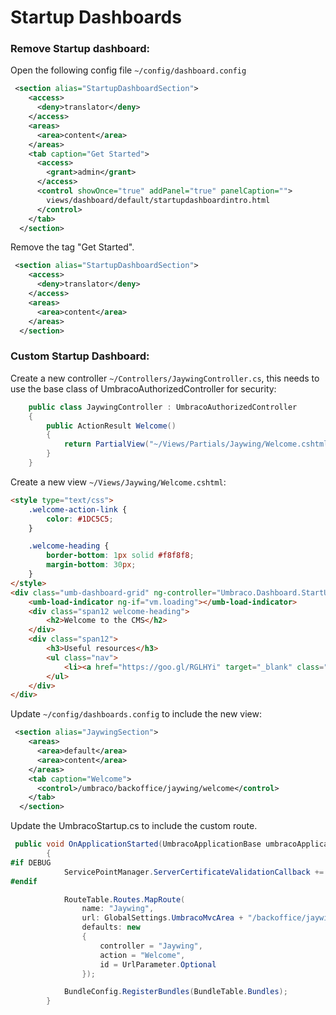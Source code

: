 # Startup Dashboards

### Remove Startup dashboard:
Open the following config file `~/config/dashboard.config`

~~~xml
 <section alias="StartupDashboardSection">
    <access>
      <deny>translator</deny>
    </access>
    <areas>
      <area>content</area>
    </areas>
    <tab caption="Get Started">
      <access>
        <grant>admin</grant>
      </access>
      <control showOnce="true" addPanel="true" panelCaption="">
        views/dashboard/default/startupdashboardintro.html
      </control>
    </tab>
  </section>
  ~~~
Remove the tag "Get Started".

~~~xml
 <section alias="StartupDashboardSection">
    <access>
      <deny>translator</deny>
    </access>
    <areas>
      <area>content</area>
    </areas>
  </section>
  ~~~
### Custom Startup Dashboard:

Create a new controller `~/Controllers/JaywingController.cs`, this needs to use the base class of UmbracoAuthorizedController for security:

~~~csharp
    public class JaywingController : UmbracoAuthorizedController
    {
        public ActionResult Welcome()
        {
            return PartialView("~/Views/Partials/Jaywing/Welcome.cshtml");
        }
    }
~~~

Create a new view `~/Views/Jaywing/Welcome.cshtml`:
~~~html
<style type="text/css">
    .welcome-action-link {
        color: #1DC5C5;
    }

    .welcome-heading {
        border-bottom: 1px solid #f8f8f8;
        margin-bottom: 30px;
    }
</style>
<div class="umb-dashboard-grid" ng-controller="Umbraco.Dashboard.StartUpDynamicContentController as vm">
    <umb-load-indicator ng-if="vm.loading"></umb-load-indicator>
    <div class="span12 welcome-heading">
        <h2>Welcome to the CMS</h2>
    </div>
    <div class="span12">
        <h3>Useful resources</h3>
        <ul class="nav">
            <li><a href="https://goo.gl/RGLHYi" target="_blank" class="welcome-action-link"><i class="icon-out"></i> <span>Umbraco Content Editor Manual</span></a></li>
        </ul>
    </div>
</div>
~~~

Update `~/config/dashboards.config` to include the new view:

~~~xml
 <section alias="JaywingSection">
    <areas>
      <area>default</area>
      <area>content</area>
    </areas>
    <tab caption="Welcome">
      <control>/umbraco/backoffice/jaywing/welcome</control>
    </tab>
  </section>
~~~

Update the UmbracoStartup.cs to include the custom route. 

~~~csharp
 public void OnApplicationStarted(UmbracoApplicationBase umbracoApplication, ApplicationContext applicationContext)
        {
#if DEBUG
            ServicePointManager.ServerCertificateValidationCallback += (o, c, ch, er) => true;
#endif

            RouteTable.Routes.MapRoute(
                name: "Jaywing",
                url: GlobalSettings.UmbracoMvcArea + "/backoffice/jaywing/{action}/{id}",                
                defaults: new
                {
                    controller = "Jaywing",
                    action = "Welcome",
                    id = UrlParameter.Optional
                });

            BundleConfig.RegisterBundles(BundleTable.Bundles);
        }
~~~